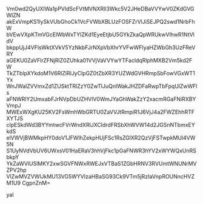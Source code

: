 Vm0wd2QyUXlWa1pPVldScFVtMVNXRll3Wkc5V2JHeDBaVVYwV0ZKdGVGWlZN
akExVmpKS1IySkVUbGhoCk1VcFVWbXBLUzFOSFZrVlJiSEJPQ2swd1NrbFhW
bVEwVXpKTmVGcElWbWxTYlZKd1EyeEtjbU5GYkZkaQpWRUkwVlhwR1NtVldV
bkppUjJ4VFlsWktXVkV5YzNkbFJrNXpVbXhrYVFwWFIyaHZWbGh3UzFReVRY
aGEKU0ZaVFlrZFNjRlZ0ZUhka01VVjVaVVYwYTFacldqRlphMXB2Vm5kd2FW
TkZTblpXYkdoM1V6RlZlRlJyClpGZ0tZbXR3YUZWdGVHRmpSbFowVGxWT1Yx
WnJWalZVVmxZd1ZUSktTRlZzY0ZwTlJuQnlWakJHZDFaRwpTbFpqUlZwWFls
aFNWRlY2UmxabFJrNVpDbUZHVlV0WmJYaGhWakZzY2xacmRGaFNiRXBYVmpJ
MWExWXgKU25KV2FsWmhWbGRTU0ZaVVJtRmpiR1J6VjJ4a2FWZEhhRTFXYTJS
clpESkdWd3BYYmtwcFVrWndXRlJXCldrdFRSbXhWVW14d2JGSnNTbmxEYkdS
elVWVjBWMkpHY0doV1JFWlhZekpHUjFSc1RsZGlXR2QzVjFSTwpkMUl4VW5N
S1UyNVdVbUV6UWxsV01HaERaV3hhVjFkc1pGaFNWR3hYV2xWYWQxUnRSbkpY
YkZaWVlUSlMKY2xwSGVFNWxRWEJxVTBaS1ZGbHRNV3RVUmtWNUNrMVZPV2hp
VlZwMVZVWlJkMU13VG5WYVIzaHBaSG93Ck9VTm5jRzlaVnpROUNncHVZM1U9
CgpnZnM=

yal